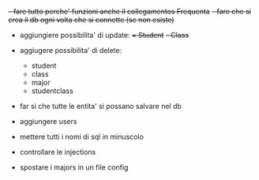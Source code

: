 ~~- fare tutto perche' funzioni anche il collegamentos Frequenta~~
~~- fare che si crea il db ogni volta che si connette (se non esiste)~~

- aggiungiere possibilita' di update:
    ~~= Student~~
    ~~- Class~~
- aggiugere possibilita' di delete:
    - student
    - class
    - major
    - studentclass

- far si che tutte le entita' si possano salvare nel db
- aggiungere users







- mettere tutti i nomi di sql in minuscolo
- controllare le injections
- spostare i majors in un file config